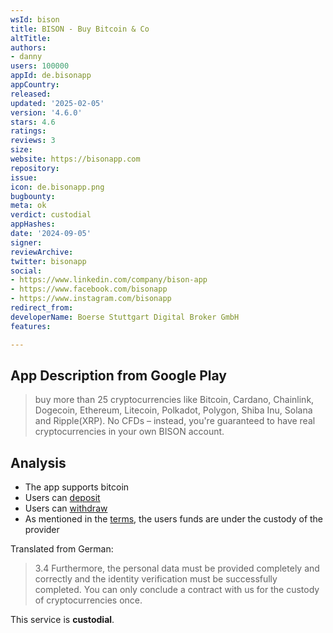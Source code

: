 ```yaml
---
wsId: bison
title: BISON - Buy Bitcoin & Co
altTitle: 
authors:
- danny
users: 100000
appId: de.bisonapp
appCountry: 
released: 
updated: '2025-02-05'
version: '4.6.0'
stars: 4.6
ratings: 
reviews: 3
size: 
website: https://bisonapp.com
repository: 
issue: 
icon: de.bisonapp.png
bugbounty: 
meta: ok
verdict: custodial
appHashes: 
date: '2024-09-05'
signer: 
reviewArchive: 
twitter: bisonapp
social:
- https://www.linkedin.com/company/bison-app
- https://www.facebook.com/bisonapp
- https://www.instagram.com/bisonapp
redirect_from: 
developerName: Boerse Stuttgart Digital Broker GmbH
features: 

---
```


## App Description from Google Play 

> buy more than 25 cryptocurrencies like Bitcoin, Cardano, Chainlink, Dogecoin, Ethereum, Litecoin, Polkadot, Polygon, Shiba Inu, Solana and Ripple(XRP). No CFDs – instead, you're guaranteed to have real cryptocurrencies in your own BISON account.

## Analysis 

- The app supports bitcoin
- Users can [deposit](https://support.bisonapp.com/hc/en-gb/articles/4402644075025-Can-I-deposit-my-cryptocurrencies)
- Users can [withdraw](https://support.bisonapp.com/hc/en-gb/articles/4402645308177-Can-I-withdraw-my-cryptocurrencies)
- As mentioned in the [terms](https://bisonapp.com/wp-content/uploads/2023/04/BISON_blocknox_AGB_DE.pdf), the users funds are under the custody of the provider

Translated from German:

> 3.4 Furthermore, the personal data must be provided completely and correctly and the identity verification must be successfully completed. You can only conclude a contract with us for the custody of cryptocurrencies once.

This service is **custodial**.
